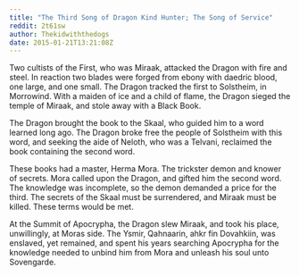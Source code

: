 ```yaml
---
title: "The Third Song of Dragon Kind Hunter; The Song of Service"
reddit: 2t61sw
author: Thekidwiththedogs
date: 2015-01-21T13:21:08Z
---
```


Two cultists of the First, who was Miraak, attacked the Dragon with fire and steel. In reaction two blades were forged from ebony with daedric blood, one large, and one small. The Dragon tracked the first to Solstheim, in Morrowind. With a maiden of ice and a child of flame, the Dragon sieged the temple of Miraak, and stole away with a Black Book. 

The Dragon brought the book to the Skaal, who guided him to a word learned long ago. The Dragon broke free the people of Solstheim with this word, and seeking the aide of Neloth, who was a Telvani, reclaimed the book containing the second word. 

These books had a master, Herma Mora. The trickster demon and knower of secrets. Mora called upon the Dragon, and gifted him the second word. The knowledge was incomplete, so the demon demanded a price for the third. The secrets of the Skaal must be surrendered, and Miraak must be killed. These terms would be met.

At the Summit of Apocrypha, the Dragon slew Miraak, and took his place, unwillingly, at Moras side. The Ysmir, Qahnaarin, ahkr fin Dovahkiin, was enslaved, yet remained, and spent his years searching Apocrypha for the knowledge needed to unbind him from Mora and unleash his soul unto Sovengarde.
